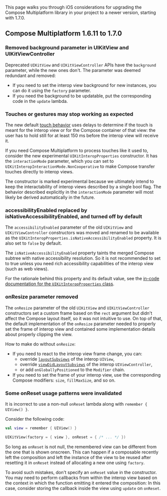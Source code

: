 [//]: # (title: iOS migration guides)

This page walks you through iOS considerations for upgrading the Compose Multiplatform library in your project to a newer version,
starting with 1.7.0.

## Compose Multiplatform 1.6.11 to 1.7.0

### Removed background parameter in UIKitView and UIKitViewController

Deprecated `UIKitView` and `UIKitViewController` APIs have the `background` parameter, while the new ones don't.
The parameter was deemed redundant and removed:

* If you need to set the interop view background for new instances, you can do it using the `factory` parameter.
* If you need the background to be updatable, put the corresponding code in the `update` lambda.

### Touches or gestures may stop working as expected

The new default [touch behavior](compose-ios-touch.md) uses delays to determine if the touch is meant for the interop view
or for the Compose container of that view: the user has to hold still for at least 150 ms before the interop view will receive it.

If you need Compose Multiplatform to process touches like it used to, consider the new experimental `UIKitInteropProperties`
constructor.
It has the `interactionMode` parameter, which you can set to `UIKitInteropInteractionMode.NonCooperative` to make Compose
transfer touches directly to interop views.

The constructor is marked experimental because we ultimately intend to keep the interactability of interop views described
by a single bool flag.
The behavior described explicitly in the `interactionMode` parameter will most likely be derived automatically in the future.

### accessibilityEnabled replaced by isNativeAccessibilityEnabled, and turned off by default

The `accessibilityEnabled` parameter of the old `UIKitView` and `UIKitViewController` constructors was moved and renamed
to be available as the `UIKitInteropProperties.isNativeAccessibilityEnabled` property.
It is also set to `false` by default.

The `isNativeAccessibilityEnabled` property taints the merged Compose subtree with native accessibility resolution.
So it is not recommended to set to true unless you need rich accessibility capabilities of the interop view (such as web views).

For the rationale behind this property and its default value, see the [in-code documentation for the `UIKitInteropProperties` class](https://github.com/JetBrains/compose-multiplatform-core/blob/jb-main/compose/ui/ui/src/uikitMain/kotlin/androidx/compose/ui/viewinterop/UIKitInteropProperties.uikit.kt).

### onResize parameter removed

The `onResize` parameter of the old `UIKitView` and `UIKitViewController` constructors set a custom frame based
on the `rect` argument but didn't affect the Compose layout itself, so it was not intuitive to use.
On top of that, the default implementation of the `onResize` parameter needed to properly set the frame of interop view
and contained some implementation details about properly clipping the view. <!-- TODO: what's wrong with that exactly? -->

How to make do without `onResize`:

* If you need to react to the interop view frame change, you can:
    * override [`layoutSubviews`](https://developer.apple.com/documentation/uikit/uiview/1622482-layoutsubviews)
    of the interop `UIView`,
    * override [`viewDidLayoutSubviews`](https://developer.apple.com/documentation/uikit/uiviewcontroller/1621398-viewdidlayoutsubviews)
      of the interop `UIViewController`,
    * or add `onGloballyPositioned` to the `Modifier` chain.
* If you need to set the frame of your interop view, use the corresponding Compose modifiers: `size`, `fillMaxSize`, and so on.

### Some onReset usage patterns were invalidated

It is incorrect to use a non-null `onReset` lambda along with `remember { UIView() }`.

Consider the following code:

```kotlin
val view = remember { UIView() }

UIKitView(factory = { view }, onReset = { /* ... */ })
```

So long as `onReset` is not null, the remembered view can be different from the one that is shown onscreen.
This can happen if a composable recently left the composition and left the instance of the view
to be reused after resetting it in `onReset` instead of allocating a new one using `factory`.

To avoid such mistakes, don't specify an `onReset` value in the constructor.
You may need to perform callbacks from within the interop view based on the context in which the function emitting it entered the composition:
In this case, consider storing the callback inside the view using `update` on `onReset`.
